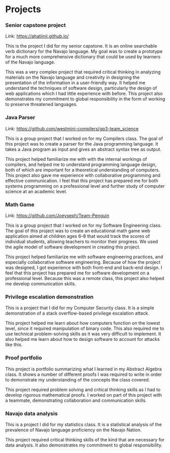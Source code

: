 # Projects

### Senior capstone project

Link: https://ahatiinii.github.io/

This is the project I did for my senior capstone. It is an online searchable verb dictionary for the Navajo language. My goal was to create a prototype for a much more comprehensive dictionary that could be used by learners of the Navajo language.

This was a very complex project that required critical thinking in analyzing materials on the Navajo language and creativity in designing the presentation of the information in a user-friendly way. It helped me understand the techniques of software design, particularly the design of web applications which I had little experience with before. This project also demonstrates my commitment to global responsibility in the form of working to preserve threatened languages.

### Java Parser

Link: https://github.com/westmini-compilers/gp3-team_science

This is a group project that I worked on for my Compilers class. The goal of this project was to create a parser for the Java programming language. It takes a Java program as input and gives an abstract syntax tree as output.

This project helped familiarize me with with the internal workings of compilers, and helped me to understand programming language design, both of which are important for a theoretical understanding of computers. This project also gave me experience with collaborative programming and effective communication. I feel that this project has prepared me for both systems programming on a professional level and further study of computer science at an academic level.

### Math Game

Link: https://github.com/Joeyseph/Team-Penguin

This is a group project that I worked on for my Software Engineering class. The goal of this project was to create an educational math game web application aimed at children ages 6–8 that would track the scores of individual students, allowing teachers to monitor their progress. We used the agile model of software development in creating this project.

This project helped familiarize me with software engineering practices, and especially collaborative software engineering. Because of how the project was designed, I got experience with both front-end and back-end design. I feel that this project has prepared me for software development on a professional level. Because this was a remote class, this project also helped me develop communication skills.

### Privilege escalation demonstration

This is a project that I did for my Computer Security class. It is a simple demonstration of a stack overflow-based privilege escalation attack.

This project helped me learn about how computers function on the lowest level, since it required manipulation of binary code. This also required me to use technical problem-solving skills as it was very difficult to implement. It also helped me learn about how to design software to account for attacks like this.

### Proof portfolio

This project is portfolio summarizing what I learned in my Abstract Algebra class. It shows a number of different proofs I was required to write in order to demonstrate my understanding of the concepts the class covered.

This project required problem solving and critical thinking skills as I had to develop rigorous mathematical proofs. I worked on part of this project with a teammate, demonstrating collaboration and communication skills.

### Navajo data analysis

This is a project I did for my statistics class. It is a statistical analysis of the prevalence of Navajo language proficiency on the Navajo Nation.

This project required critical thinking skills of the kind that are necessary for data analysis. It also demonstrates my commitment to global responsibility.
